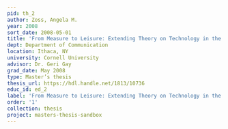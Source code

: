 ```yaml
---
pid: th_2
author: Zoss, Angela M.
year: 2008
sort_date: 2008-05-01
title: 'From Measure to Leisure: Extending Theory on Technology in the Workplace'
dept: Department of Communication
location: Ithaca, NY
university: Cornell University
advisor: Dr. Geri Gay
grad_date: May 2008
type: Master’s thesis
thesis_url: https://hdl.handle.net/1813/10736
educ_id: ed_2
label: 'From Measure to Leisure: Extending Theory on Technology in the Workplace'
order: '1'
collection: thesis
project: masters-thesis-sandbox
---
```

